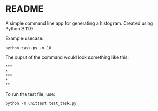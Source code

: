 # README
A simple command line app for generating a histogram. Created using Python 3.11.9

Example usecase:

`python task.py -n 10`

The ouput of the command would look something like this:
```
***
*
***
*
**
```

To run the test file, use:

`python -m unittest test_task.py`
